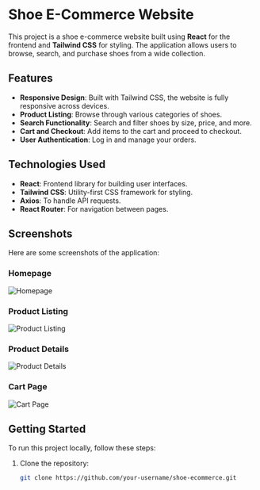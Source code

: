# Shoe E-Commerce Website

This project is a shoe e-commerce website built using **React** for the frontend and **Tailwind CSS** for styling. The application allows users to browse, search, and purchase shoes from a wide collection.

## Features

- **Responsive Design**: Built with Tailwind CSS, the website is fully responsive across devices.
- **Product Listing**: Browse through various categories of shoes.
- **Search Functionality**: Search and filter shoes by size, price, and more.
- **Cart and Checkout**: Add items to the cart and proceed to checkout.
- **User Authentication**: Log in and manage your orders.

## Technologies Used

- **React**: Frontend library for building user interfaces.
- **Tailwind CSS**: Utility-first CSS framework for styling.
- **Axios**: To handle API requests.
- **React Router**: For navigation between pages.

## Screenshots

Here are some screenshots of the application:

### Homepage
![Homepage](.images/screenshot/image1.png)

### Product Listing
![Product Listing](.images/screenshot/image3.png)

### Product Details
![Product Details](.images/screenshot/image4.png)

### Cart Page
![Cart Page](./screenshot/image4.pngg)


## Getting Started

To run this project locally, follow these steps:

1. Clone the repository:
   ```bash
   git clone https://github.com/your-username/shoe-ecommerce.git
